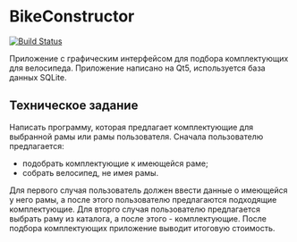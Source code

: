 # BikeConstructor
[![Build Status](https://travis-ci.com/timerke/BikeConstructor.svg?branch=main)](https://travis-ci.com/timerke/BikeConstructor)

Приложение с графическим интерфейсом для подбора комплектующих для велосипеда. Приложение написано на Qt5, используется база данных SQLite.

## Техническое задание
Написать программу, которая предлагает комплектующие для выбранной рамы или рамы пользователя. Сначала пользователю предлагается:
* подобрать комплектующие к имеющейся раме;
* собрать велосипед, не имея рамы.

Для первого случая пользователь должен ввести данные о имеющейся у него рамы, а после этого пользователю предлагаются подходящие комплектующие. Для вторго случая пользователю предлагается выбрать раму из каталога, а после этого - комплектующие. После подбора комплектующих приложение выводит итоговую стоимость.
